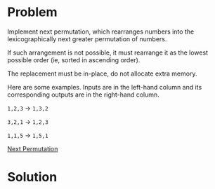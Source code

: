 
# Problem

Implement next permutation, which rearranges numbers into the
lexicographically next greater permutation of numbers.

If such arrangement is not possible, it must rearrange it as the lowest
possible order (ie, sorted in ascending order).

The replacement must be in-place, do not allocate extra memory.

Here are some examples. Inputs are in the left-hand column and its
corresponding outputs are in the right-hand column.

`1,2,3` → `1,3,2`

`3,2,1` → `1,2,3`

`1,1,5` → `1,5,1`



[Next Permutation](https://leetcode.com/problems/next-permutation)

# Solution



